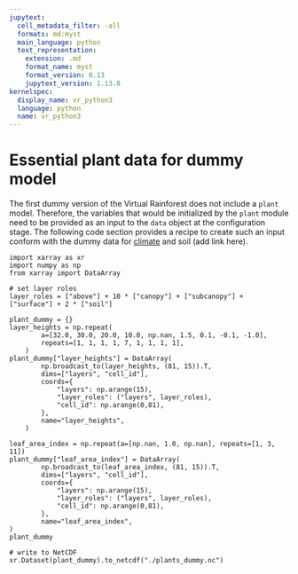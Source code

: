 ```yaml
---
jupytext:
  cell_metadata_filter: -all
  formats: md:myst
  main_language: python
  text_representation:
    extension: .md
    format_name: myst
    format_version: 0.13
    jupytext_version: 1.13.8
kernelspec:
  display_name: vr_python3
  language: python
  name: vr_python3
---
```


# Essential plant data for dummy model

The first dummy version of the Virtual Rainforest does not include a `plant` model.
Therefore, the variables that would be initialized by the `plant` module need to be
provided as an input to the `data` object at the configuration stage. The following code
section provides a recipe to create such an input conform with the dummy data for
[climate](./ERA5_preprocessing_example.md) and soil (add link here).

```{code-cell} ipython3
import xarray as xr
import numpy as np
from xarray import DataArray

# set layer roles
layer_roles = ["above"] + 10 * ["canopy"] + ["subcanopy"] + ["surface"] + 2 * ["soil"]

plant_dummy = {}
layer_heights = np.repeat(
        a=[32.0, 30.0, 20.0, 10.0, np.nan, 1.5, 0.1, -0.1, -1.0],
        repeats=[1, 1, 1, 1, 7, 1, 1, 1, 1],
    )
plant_dummy["layer_heights"] = DataArray(
        np.broadcast_to(layer_heights, (81, 15)).T,
        dims=["layers", "cell_id"],
        coords={
            "layers": np.arange(15),
            "layer_roles": ("layers", layer_roles),
            "cell_id": np.arange(0,81),
        },
        name="layer_heights",
    )

leaf_area_index = np.repeat(a=[np.nan, 1.0, np.nan], repeats=[1, 3, 11])
plant_dummy["leaf_area_index"] = DataArray(
        np.broadcast_to(leaf_area_index, (81, 15)).T,
        dims=["layers", "cell_id"],
        coords={
            "layers": np.arange(15),
            "layer_roles": ("layers", layer_roles),
            "cell_id": np.arange(0,81),
        },
        name="leaf_area_index",
)
plant_dummy
```

```{code-cell} ipython3
# write to NetCDF
xr.Dataset(plant_dummy).to_netcdf("./plants_dummy.nc")
```
